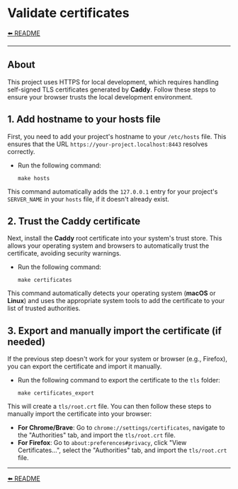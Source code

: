 # Validate certificates

[⬅️ README](../README.md)

---

## About

This project uses HTTPS for local development, which requires handling self-signed TLS certificates generated by **Caddy**. Follow these steps to ensure your browser trusts the local development environment.

## 1. Add hostname to your hosts file

First, you need to add your project's hostname to your `/etc/hosts` file. This ensures that the URL `https://your-project.localhost:8443` resolves correctly.

* Run the following command:
  ```shell
  make hosts
  ```

This command automatically adds the `127.0.0.1` entry for your project's `SERVER_NAME` in your `hosts` file, if it doesn't already exist.

## 2. Trust the Caddy certificate

Next, install the **Caddy** root certificate into your system's trust store. This allows your operating system and browsers to automatically trust the certificate, avoiding security warnings.

* Run the following command:
  ```shell
  make certificates
  ```

This command automatically detects your operating system (**macOS** or **Linux**) and uses the appropriate system tools to add the certificate to your list of trusted authorities.

## 3. Export and manually import the certificate (if needed)

If the previous step doesn't work for your system or browser (e.g., Firefox), you can export the certificate and import it manually.

* Run the following command to export the certificate to the `tls` folder:
  ```shell
  make certificates_export
  ```

This will create a `tls/root.crt` file. You can then follow these steps to manually import the certificate into your browser:

* **For Chrome/Brave**: Go to `chrome://settings/certificates`, navigate to the "Authorities" tab, and import the `tls/root.crt` file.
* **For Firefox**: Go to `about:preferences#privacy`, click "View Certificates...", select the "Authorities" tab, and import the `tls/root.crt` file.

---

[⬅️ README](../README.md)
